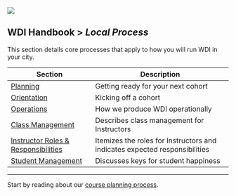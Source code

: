 ![](https://ga-dash.s3.amazonaws.com/production/assets/logo-9f88ae6c9c3871690e33280fcf557f33.png)

## WDI Handbook > *Local Process*

This section details core processes that apply to how you will run WDI in your city.

Section                              | Description
-----------------------------------  | ------------
[Planning](00-planning.md)           | Getting ready for your next cohort
[Orientation](01-orientation.md)     | Kicking off a cohort
[Operations](02-operations.md)       | How we produce WDI operationally
[Class Management](03-class-management.md) | Describes class management for Instructors
[Instructor Roles & Responsibilities ](04-instructor-roles.md) | Itemizes the roles for Instructors and indicates expected responsibilities
[Student Management](05-student-management) | Discusses keys for student happiness 

---

Start by reading about our [course planning process](00-planning.md).
